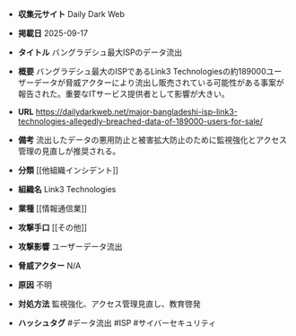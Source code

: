 - **収集元サイト**
Daily Dark Web

- **掲載日**
2025-09-17

- **タイトル**
バングラデシュ最大ISPのデータ流出

- **概要**
バングラデシュ最大のISPであるLink3 Technologiesの約189000ユーザーデータが脅威アクターにより流出し販売されている可能性がある事案が報告された。重要なITサービス提供者として影響が大きい。

- **URL**
https://dailydarkweb.net/major-bangladeshi-isp-link3-technologies-allegedly-breached-data-of-189000-users-for-sale/

- **備考**
流出したデータの悪用防止と被害拡大防止のために監視強化とアクセス管理の見直しが推奨される。

- **分類**
[[他組織インシデント]]

- **組織名**
Link3 Technologies

- **業種**
[[情報通信業]]

- **攻撃手口**
[[その他]]

- **攻撃影響**
ユーザーデータ流出

- **脅威アクター**
N/A

- **原因**
不明

- **対処方法**
監視強化、アクセス管理見直し、教育啓発

- **ハッシュタグ**
#データ流出 #ISP #サイバーセキュリティ
